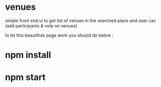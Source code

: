 # venues
simple front end ui to get list of venues in the searched place and user can (add participants & vote on venues)

to let this beautifule page work you should do below :

# npm install
# npm start
